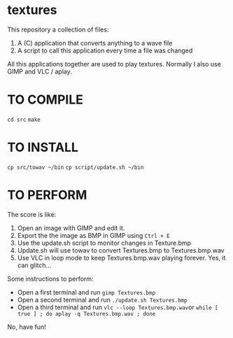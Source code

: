 # textures

This repository a collection of files:

1. A (C) application that converts anything to a wave file
2. A script to call this application every time a file was changed

All this applications together are used to play textures. Normally I also use
GIMP and VLC / aplay.

TO COMPILE
==========

`cd src`
`make`


TO INSTALL
==========

`cp src/towav ~/bin`
`cp script/update.sh ~/bin`

TO PERFORM
==========

The score is like:
1. Open an image with GIMP and edit it.
2. Export the the image as BMP in GIMP using `Ctrl + E`
3. Use the update.sh script to monitor changes in Texture.bmp
4. Update.sh will use towav to convert Textures.bmp to Textures.bmp.wav
5. Use VLC in loop mode to keep Textures.bmp.wav playing forever. Yes, it can glitch...

Some instructions to perform:
* Open a first terminal and run `gimp Textures.bmp`
* Open a second terminal and run `./update.sh Textures.bmp`
* Open a third terminal and run `vlc --loop Textures.bmp.wav`or 
   `while [ true ] ; do aplay -q Textures.bmp.wav ; done`


No, have fun!
